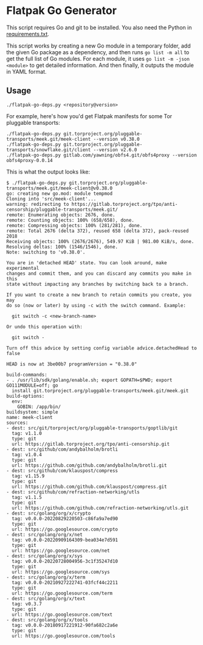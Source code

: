 # Flatpak Go Generator

This script requires Go and git to be installed. You also need the Python in [requirements.txt](./requirements.txt).

This script works by creating a new Go module in a temporary folder, add the given Go package as a dependency, and then runs `go list -m all` to get the full list of Go modules. For each module, it uses `go list -m -json <module>` to get detailed information. And then finally, it outputs the module in YAML format.

## Usage

```
./flatpak-go-deps.py <repository@version>
```

For example, here's how you'd get Flatpak manifests for some Tor pluggable transports:

```
./flatpak-go-deps.py git.torproject.org/pluggable-transports/meek.git/meek-client --version v0.38.0
./flatpak-go-deps.py git.torproject.org/pluggable-transports/snowflake.git/client --version v2.6.0
./flatpak-go-deps.py gitlab.com/yawning/obfs4.git/obfs4proxy --version obfs4proxy-0.0.14
```

This is what the output looks like:

```
$ ./flatpak-go-deps.py git.torproject.org/pluggable-transports/meek.git/meek-client@v0.38.0
go: creating new go.mod: module tempmod
Cloning into 'src/meek-client'...
warning: redirecting to https://gitlab.torproject.org/tpo/anti-censorship/pluggable-transports/meek.git/
remote: Enumerating objects: 2676, done.
remote: Counting objects: 100% (658/658), done.
remote: Compressing objects: 100% (281/281), done.
remote: Total 2676 (delta 372), reused 658 (delta 372), pack-reused 2018
Receiving objects: 100% (2676/2676), 549.97 KiB | 981.00 KiB/s, done.
Resolving deltas: 100% (1546/1546), done.
Note: switching to 'v0.38.0'.

You are in 'detached HEAD' state. You can look around, make experimental
changes and commit them, and you can discard any commits you make in this
state without impacting any branches by switching back to a branch.

If you want to create a new branch to retain commits you create, you may
do so (now or later) by using -c with the switch command. Example:

  git switch -c <new-branch-name>

Or undo this operation with:

  git switch -

Turn off this advice by setting config variable advice.detachedHead to false

HEAD is now at 3be00b7 programVersion = "0.38.0"

build-commands:
- . /usr/lib/sdk/golang/enable.sh; export GOPATH=$PWD; export GO111MODULE=off; go
  install git.torproject.org/pluggable-transports/meek.git/meek.git
build-options:
  env:
    GOBIN: /app/bin/
buildsystem: simple
name: meek-client
sources:
- dest: src/git/torproject/org/pluggable-transports/goptlib/git
  tag: v1.1.0
  type: git
  url: https://gitlab.torproject.org/tpo/anti-censorship.git
- dest: src/github/com/andybalholm/brotli
  tag: v1.0.4
  type: git
  url: https://github.com/github.com/andybalholm/brotli.git
- dest: src/github/com/klauspost/compress
  tag: v1.15.9
  type: git
  url: https://github.com/github.com/klauspost/compress.git
- dest: src/github/com/refraction-networking/utls
  tag: v1.1.5
  type: git
  url: https://github.com/github.com/refraction-networking/utls.git
- dest: src/golang/org/x/crypto
  tag: v0.0.0-20220829220503-c86fa9a7ed90
  type: git
  url: https://go.googlesource.com/crypto
- dest: src/golang/org/x/net
  tag: v0.0.0-20220909164309-bea034e7d591
  type: git
  url: https://go.googlesource.com/net
- dest: src/golang/org/x/sys
  tag: v0.0.0-20220728004956-3c1f35247d10
  type: git
  url: https://go.googlesource.com/sys
- dest: src/golang/org/x/term
  tag: v0.0.0-20210927222741-03fcf44c2211
  type: git
  url: https://go.googlesource.com/term
- dest: src/golang/org/x/text
  tag: v0.3.7
  type: git
  url: https://go.googlesource.com/text
- dest: src/golang/org/x/tools
  tag: v0.0.0-20180917221912-90fa682c2a6e
  type: git
  url: https://go.googlesource.com/tools
```